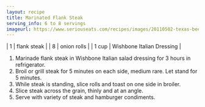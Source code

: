 ```yaml
---
layout: recipe
title: Marinated Flank Steak
serving_info: 6 to 8 servings
imageurl: https://www.seriouseats.com/recipes/images/20110502-texas-beef-council-marinated-grilled-flank-steak-5.jpg
---
```

<!-- Ingredients -->

| 1 | flank steak |
| 8 | onion rolls |
| 1 cup | Wishbone Italian Dressing |

<!-- split -->
<!-- Steps -->

1. Marinade flank steak in Wishbone Italian salad dressing for 3 hours in refrigerator.
2. Broil or grill steak for 5 minutes on each side, medium rare. Let stand for 5 minutes.
3. While steak is standing, slice rolls and toast on one side in broiler.
4. Slice steak across the grain, thinly and at an angle.
5. Serve with variety of steak and hamburger condiments. 

